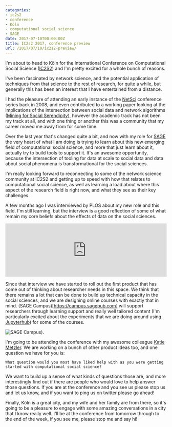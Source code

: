 ```yaml
---
categories:
- ic2s2
- conference
- Köln
- computational social science
- SAGE
date: 2017-07-10T00:00:00Z
title: IC2s2 2017, conference preview
url: /2017/07/10/ic2s2-preview/
---
```


I'm about to head to Köln for the International Conference on Computational Social Science ([IC2S2](https://ic2s2.org/2017/)) and I'm pretty excited for a whole bunch of reasons. 

I've been fascinated by network science, and the potential application of techniques from that science to the rest of research, for quite a while, but generally this has been an interest that I have entertained from a distance. 

I had the pleasure of attending an early instance of the [NetSci](http://netsci2017.net) conference series back in 2008, and even contributed to a working paper looking at the implications of the intersection between social data and network algorithms ([Mining for Social Serendipity](http://oro.open.ac.uk/21188/)), however the academic track has not been my track at all, and with one thing or another this was a community that my career moved me away from for some time. 

Over the last year that's changed quite a bit, and now with my role for [SAGE](https://en.wikipedia.org/wiki/SAGE_Publications) the very heart of what I am doing is trying to learn about this new emerging field of computational social science, and more that just learn about it, actually try to build tools to support it. It's an awesome opportunity, because the intersection of tooling for data at scale to social data and data about social phenomena is transformational for the social sciences. 

I'm really looking forward to reconnecting to some of the network science community at IC2S2 and getting up to speed with how that relates to computational social science, as well as learning a load about where this aspect of the research field is right now, and what they see as their key challenges. 

A few months ago I was interviewed by PLOS about my new role and this field. I'm still learning, but the interview is a good reflection of some of what remain my core beliefs about the effects of data on the social sciences. 

<iframe width="100%" height="166" scrolling="no" frameborder="no" src="https://w.soundcloud.com/player/?url=https%3A//api.soundcloud.com/tracks/332146497&amp;color=ff5500"></iframe>

Since that interview we have started to roll out the first product that has come out of thinking about researcher needs in this space. We think that there remains a lot that can be done to build up technical capacity in the social sciences, and we are designing online courses with exactly that in mind. (SAGE Campus)[https://campus.sagepub.com] will support researchers through learning support and really well tailored content (I'm particularly excited about the experiments that we are doing around using [Jupyterhub](https://github.com/jupyterhub/jupyterhub)) for some of the courses. 

![SAGE Campus](http://partiallyattended.com/images/sage_campus.jpg "SAGE Campus Website")). 

I'm going to be attending the conference with my awesome colleague [Katie Metzler](https://twitter.com/KMetzlerSAGE?ref_src=twsrc%5Egoogle%7Ctwcamp%5Eserp%7Ctwgr%5Eauthor). We are working on a bunch of other product ideas too, and one question we have for you is:

>
	What question would you most have liked help with as you were getting started with computational social science? 
	
We want to build up a sense of what kinds of questions those are, and more interestingly find out if there are people who would love to help answer those questions. If you are at the conference and you see us please stop us and let us know, and if you want to ping us on twitter please go ahead! 

Finally, Köln is a great city, and my wife and her family are from there, so it's going to be a pleasure to engage with some amazing conversations in a city that I know really well. I'll be at the conference from tomorrow through to the end of the week, if you see me, please stop me and say hi! 